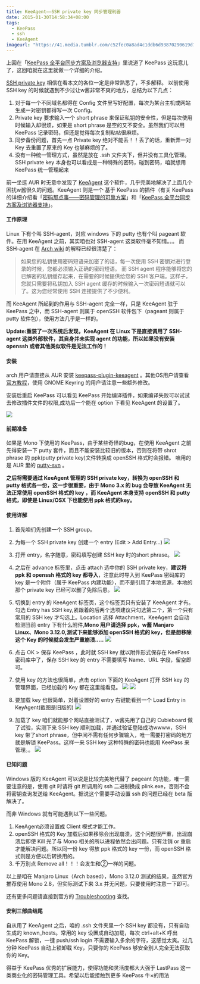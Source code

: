```yaml
---
title: KeeAgent——SSH private key 同步管理利器
date: 2015-01-30T14:58:34+08:00
tags:
  - KeePass
  - ssh
  - KeeAgent
imageurl: "https://41.media.tumblr.com/c52fec0a8ad4c1ddb6d93870290619d7/tumblr_nmcb5higeE1tqgztwo3_1280.jpg"
---
```

上回在「[KeePass 全平台同步方案及浏览器支持](http://tnt.wicast.tk/2015/01/26/keepass-sync-and-browser-support/)」里说道了 KeePass 这玩意儿了，这回咱就在这里就做一个详细的介绍。

[SSH private key](https://wiki.archlinux.org/index.php/SSH_Keys_%28%E7%AE%80%E4%BD%93%E4%B8%AD%E6%96%87%29) 相信在看本文的各位一定是非常熟悉了，不多解释。
以前使用 SSH key 的时候就遇到不少过让w酱非常不爽的地方，总结为以下几点：

1. 对于每一个不同域名都得在 Config 文件里写好配置，每次为某台主机或网站生成一对密钥都得写一次 Config。
2. Private key 要求输入一个 short phrase 来保证私钥的安全性，但是每次使用时候输入却很烦，如果是 short phrase 是空的又不安全。虽然我们可以用 KeePass 记录密码，但还是觉得每次复制粘帖很麻烦。
3. 同步备份问题，首先一点 Private key 绝对不能丢！！丢了的话，重新弄一对 Key 去重置了原来的 Key 也够麻烦的了。
4. 没有一种统一管理方式，虽然是放在 .ssh 文件夹下，但并没有工具化管理。SSH private key 本身也可以看成是一种特殊的密码，碰到密码，咱就想用 KeePass 统一管理起来

<!--more-->

前一坐逛 AUR 时无意中发现了 [KeeAgent](http://lechnology.com/software/keeagent/) 这个软件，几乎完美地解决了上面几个困扰w酱很久的问题。KeeAgent 则是一个 基于 KeePass 的插件（有关 KeePass 的详细介绍看「[密码那点事——密码管理的可靠方案](http://tnt.wicast.tk/2015/01/25/KeePass-introduce/)」和「[KeePass 全平台同步方案及浏览器支持](http://tnt.wicast.tk/2015/01/26/keepass-sync-and-browser-support/)」。

#### 工作原理
Linux 下有个叫 SSH-agent，对应 windows 下的 putty 也有个叫 pageant 软件。在用 KeeAgent 之前，其实咱也对 SSH-agent 这类软件毫不知情。。。
而 SSH-agent 在 [Arch wiki](https://wiki.archlinux.org/index.php/SSH_Keys_%28%E7%AE%80%E4%BD%93%E4%B8%AD%E6%96%87%29#ssh-agent) 的解释已经很清楚了：
>如果您的私钥使用密码短语来加密了的话，每一次使用 SSH 密钥对进行登录的时候，您都必须输入正确的密码短语。
而 SSH agent 程序能够将您的已解密的私钥缓存起来，在需要的时候提供给您的 SSH 客户端。这样子，您就只需要将私钥加入 SSH agent 缓存的时候输入一次密码短语就可以了。这为您经常使用 SSH 连接提供了不少便利。

而 KeeAgent 所起到的作用与 SSH-agent 完全一样，只是 KeeAgent 驻于 KeePass 之中，而 SSH-agent 则属于 openSSH 软件包下（pageant 则属于 putty 软件包），使用方法几乎是一样的。

**Update:重装了一次系统后发现，KeeAgent 在 Linux 下是直接调用了 SSH-agent 这类外部软件，其自身并未实现 agent 的功能，所以如果没有安装 openssh 或者其他类似软件是无法工作的！**

#### 安装
arch 用户请直接从 AUR 安装 [keepass-plugin-keeagent](https://aur.archlinux.org/packages/keepass-plugin-keeagent/) 。其他OS用户请查看[官方教程](http://lechnology.com/software/keeagent/installation/)，使用 GNOME Keyring 的用户请注意一些额外修改。

安装后重启 KeePass 可以看见 KeePass 开始编译插件，如果编译失败可以试试去修改插件文件的权限,成功后一个能在 option 下看见 KeeAgent 的设置了。

![](https://41.media.tumblr.com/2514975b021ee2260a78cb751b23dfe0/tumblr_niy4za8VIT1tqgztwo1_400.png)

#### 前期准备
如果是 Mono 下使用的 KeePass，由于某些奇怪的bug，在使用 KeeAgent 之前先得安装一下 putty 套件，而且不能安装比较旧的版本，否则在将带 shrot phrase 的 ppk(putty private key)文件转换成 openSSH 格式时会报错。
咱用的是 AUR 里的 [putty-svn](https://aur.archlinux.org/packages/putty-svn/) 。

**之后将需要通过 KeeAgent 管理的 SSH private key，转换为 openSSH 和 putty 格式各一份，这一步很重要，由于 Mono 3.x 的 bug 会导致 KeeAgent 无法正常使用 openSSH 格式的 key ，而 KeeAgent 本身支持 openSSH 和 putty 格式，即使是 Linux/OSX 下也能使用 ppk 格式的key。**

#### 使用详解

1. 首先咱们先创建一个 SSH group。
2. 为每一个 SSH private key 创建一个 entry (Edit > Add Entry…)
![](https://40.media.tumblr.com/9dd02497d3e1d677570c77bf191dfe6c/tumblr_niy4za8VIT1tqgztwo2_1280.png)

3. 打开 entry，名字随意，密码填写创建 SSH key 时的short phrase。
![](http://lechnology.com/wp-content/uploads/2014/04/dl21display.png)

4. 之后在 advance 标签里，点击 attach 选中你的 SSH private key，**建议将 ppk 和 openssh 格式的 key 都导入**，注意此时导入到 KeePass 密码库的 key 是一个附件（属于 KeePass 内建功能），而不是引用了本地资源，本地的那个 private key 已经可以删了免除后患。
![](http://lechnology.com/wp-content/uploads/2014/04/dl20display.png)

5. 切换到 entry 的 KeeAgent 标签页，这个标签页只有安装了 KeeAgent 才有。勾选 Entry has SSH key,紧跟着的后两个选项建议只勾选第二个，第一个只有常用的 SSH key 才勾选上。Location 选择 Attachment，KeeAgent 会自动检测当前 entry 下有什么附件,**Mono 用户请选择 ppk，w酱 Manjaro Linux、Mono 3.12.0,测试下来能够添加 openSSH 格式的 key，但是想移除这个 Key 的时候就会发生严重崩溃.....**
![](http://lechnology.com/wp-content/uploads/2014/04/dl22display.png)

6. 点击 OK > 保存 KeePass ，此时就 SSH key 就以附件形式保存在 KeePass 密码库中了，保存 SSH key 的 entry 不需要填写 Name、URL 字段，留空即可。
7. 使用 key 的方法也很简单，点击 option 下面的 KeeAgent 打开 SSH key 的管理界面，已经加载的 Key 都在这里能看见。
![](http://lechnology.com/wp-content/uploads/2014/04/dl24display.png)
![](http://lechnology.com/wp-content/uploads/2014/04/dl25display.png)

8. 要加载 key 也很简单，对着设置好的 entry 右键能看到一个 Load Entry in KeyAgent(截图是旧版的)
![](http://lechnology.com/wp-content/uploads/2014/04/dl23display.png)

9. 加载了 key 咱们就能那个网站直接测试了，w酱先用了自己的 Cubieboard 做了试验，实测下来 SSH key 顺利加载，并通过验证登陆成功wwww，SSH key 带了short phrase，但中间不需有任何步骤输入，唯一需要打密码的地方就是解锁 KeePass。这样一来 SSH key 这种特殊的密码也能用 KeePass 来管理。。
![](https://41.media.tumblr.com/b6ee5548c4b5c39b344477618baa8ded/tumblr_niy8o9gSQd1tqgztwo1_1280.png)

#### 已知问题
Windows 版的 KeeAgent 可以说是比较完美地代替了 pageant 的功能，唯一需要注意的是，使用 git 时请将 git 所调用的 ssh 二进制换成 plink.exe，否则不会将密钥查询发送给 KeeAgent。据说这个需要手动设置 ssh 的问题已经在 beta 版解决了。

而非 Windows 就有可能遇到以下一些问题。

1. KeeAgent必须设置成 Client 模式才能工作。
2. openSSH 格式的 Key 加载后如果移除会出现崩溃，这个问题很严重，出现崩溃后即使 Kill 光了与 Mono 相关的所以进程依然会出问题。只有注销 or 重启才能解决问题。所以同一份 key 得放 ppk 格式的 key 一份，而 openSSH 格式则是方便以后转换用的。
3. 千万别点 Remove all！！！会发生和②一样的问题。

以上是咱在 Manjaro Linux（Arch based），Mono 3.12.0 测试的结果，虽然官方推荐使用 Mono 2.8，但实际测试下来 3.x 并无问题，只要使用时注意一下即可。

还有更多问题请直接到官方的 [Troubleshooting](http://lechnology.com/software/keeagent/troubleshooting/) 查找。

#### 安利三部曲结尾

自从用了 KeeAgent 之后，咱的 .ssh 文件夹里一个 SSH key 都没有，只有自动生成的 known_hosts。常用的 key 设置成自动加载，每次 ctrl+alt+K 呼出 KeePass 解锁，一键 push/ssh login 不需要输入多余的字符，这感觉太爽。过几分钟 KeePass 自动上锁卸载 Key，只要你的 KeePass 够安全别人完全无法获取你的 Key。

得益于 KeePass 优秀的扩展能力，使得功能和灵活度都大大强于 LastPass 这一类商业化的密码管理工具。希望以后能接触到更多 KeePass 牛×的用法

